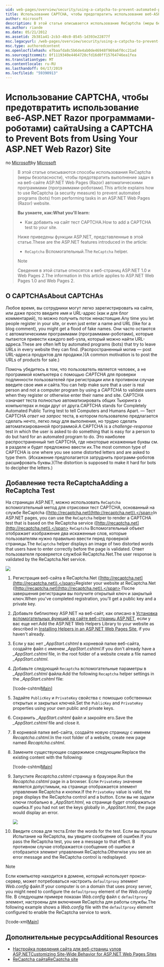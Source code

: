 ```yaml
---
uid: web-pages/overview/security/using-a-catpcha-to-prevent-automated-programs-bots-from-using-your-aspnet-web-site
title: Использование CAPTCHA, чтобы предотвратить использование веб-ASP.NET Razor программами-роботами) сайта | Документация Майкрософт
author: microsoft
description: В этой статье описывается использование ReCaptcha (меры безопасности), чтобы предотвратить выполнение задач в веб-страниц ASP.NET (Razor) автоматическими программами (программами-роботами) мы...
ms.author: riande
ms.date: 05/21/2012
ms.assetid: 2b381a41-2cb3-40c0-8545-1d393e22877f
msc.legacyurl: /web-pages/overview/security/using-a-catpcha-to-prevent-automated-programs-bots-from-using-your-aspnet-web-site
msc.type: authoredcontent
ms.openlocfilehash: e7baafda8c5b6de4ab0de46948f969a6f0cc21ad
ms.sourcegitcommit: 0f1119340e4464720cfd16d0ff15764746ea1fea
ms.translationtype: MT
ms.contentlocale: ru-RU
ms.lasthandoff: 04/17/2019
ms.locfileid: "59390913"
---
```

# <a name="using-a-captcha-to-prevent-bots-from-using-your-aspnet-web-razor-site"></a><span data-ttu-id="3ef03-103">Использование CAPTCHA, чтобы предотвратить использование веб-ASP.NET Razor программами-роботами) сайта</span><span class="sxs-lookup"><span data-stu-id="3ef03-103">Using a CAPTCHA to Prevent Bots from Using Your ASP.NET Web Razor) Site</span></span>

<span data-ttu-id="3ef03-104">по [Microsoft](https://github.com/microsoft)</span><span class="sxs-lookup"><span data-stu-id="3ef03-104">by [Microsoft](https://github.com/microsoft)</span></span>

> <span data-ttu-id="3ef03-105">В этой статье описываются способы использования ReCaptcha (меры безопасности), чтобы предотвратить выполнение задач в на веб-сайте ASP.NET Web Pages (Razor) автоматическими программами (программами-роботами).</span><span class="sxs-lookup"><span data-stu-id="3ef03-105">This article explains how to use ReCaptcha (a security measure) to prevent automated programs (bots) from performing tasks in an ASP.NET Web Pages (Razor) website.</span></span>
> 
> <span data-ttu-id="3ef03-106">**Вы узнаете, как:**</span><span class="sxs-lookup"><span data-stu-id="3ef03-106">**What you'll learn:**</span></span> 
> 
> - <span data-ttu-id="3ef03-107">Как добавить на сайт тест CAPTCHA.</span><span class="sxs-lookup"><span data-stu-id="3ef03-107">How to add a CAPTCHA test to your site.</span></span>
> 
> <span data-ttu-id="3ef03-108">Ниже приведены функции ASP.NET, представленные в этой статье.</span><span class="sxs-lookup"><span data-stu-id="3ef03-108">These are the ASP.NET features introduced in the article:</span></span>
> 
> - <span data-ttu-id="3ef03-109">`ReCaptcha` Вспомогательный.</span><span class="sxs-lookup"><span data-stu-id="3ef03-109">The `ReCaptcha` helper.</span></span>
> 
> > [!NOTE]
> > <span data-ttu-id="3ef03-110">Сведения в этой статье относятся к веб-страниц ASP.NET 1.0 и Web Pages 2.</span><span class="sxs-lookup"><span data-stu-id="3ef03-110">The information in this article applies to ASP.NET Web Pages 1.0 and Web Pages 2.</span></span>


## <a name="about-captchas"></a><span data-ttu-id="3ef03-111">О CAPTCHAs</span><span class="sxs-lookup"><span data-stu-id="3ef03-111">About CAPTCHAs</span></span>

<span data-ttu-id="3ef03-112">Любое время, вы сотрудники могут легко зарегистрировать на сайте, или даже просто введите имя и URL-адрес (как и для блог комментарий), то можно получить поток ненастоящие.</span><span class="sxs-lookup"><span data-stu-id="3ef03-112">Any time you let people register in your site, or even just enter a name and URL (like for a blog comment), you might get a flood of fake names.</span></span> <span data-ttu-id="3ef03-113">Они часто остаются с автоматическими программами (программами-роботами), которые пытаются привести каждого веб-узла, который можно найти URL-адреса.</span><span class="sxs-lookup"><span data-stu-id="3ef03-113">These are often left by automated programs (bots) that try to leave URLs in every website they can find.</span></span> <span data-ttu-id="3ef03-114">(Распространенный мотив — post URL-адреса продуктов для продажи.)</span><span class="sxs-lookup"><span data-stu-id="3ef03-114">(A common motivation is to post the URLs of products for sale.)</span></span>

<span data-ttu-id="3ef03-115">Помочь убедитесь в том, что пользователь является человек, а не программой компьютера с помощью *CAPTCHA* для проверки подлинности пользователей при регистрации или в противном случае введите свое имя и сайта.</span><span class="sxs-lookup"><span data-stu-id="3ef03-115">You can help make sure that a user is real person and not a computer program by using a *CAPTCHA* to validate users when they register or otherwise enter their name and site.</span></span> <span data-ttu-id="3ef03-116">CAPTCHA означает теста полностью автоматизировать общих Тьюринга о компьютерах и люди друг от друга.</span><span class="sxs-lookup"><span data-stu-id="3ef03-116">CAPTCHA stands for Completely Automated Public Turing test to tell Computers and Humans Apart.</span></span> <span data-ttu-id="3ef03-117">— Тест CAPTCHA *ответ на запрос* теста, в котором пользователю предлагается сделать нечто, легко лицу для выполнения, но трудно сделать автоматизированной программой.</span><span class="sxs-lookup"><span data-stu-id="3ef03-117">A CAPTCHA is a *challenge-response* test in which the user is asked to do something that is easy for a person to do but hard for an automated program to do.</span></span> <span data-ttu-id="3ef03-118">Это наиболее распространенный тип CAPTCHA, где некоторые искаженные буквы см. в разделе и будет предложено ввести их.</span><span class="sxs-lookup"><span data-stu-id="3ef03-118">The most common type of CAPTCHA is one where you see some distorted letters and are asked to type them.</span></span> <span data-ttu-id="3ef03-119">(Искажение предполагается затруднить программ-роботов расшифровать буквы.)</span><span class="sxs-lookup"><span data-stu-id="3ef03-119">(The distortion is supposed to make it hard for bots to decipher the letters.)</span></span>

## <a name="adding-a-recaptcha-test"></a><span data-ttu-id="3ef03-120">Добавление теста ReCaptcha</span><span class="sxs-lookup"><span data-stu-id="3ef03-120">Adding a ReCaptcha Test</span></span>

<span data-ttu-id="3ef03-121">На страницах ASP.NET, можно использовать `ReCaptcha` вспомогательный метод для отрисовки тест CAPTCHA, основанный на службе ReCaptcha ([http://recaptcha.net](http://recaptcha.net)).</span><span class="sxs-lookup"><span data-stu-id="3ef03-121">In ASP.NET pages, you can use the `ReCaptcha` helper to render a CAPTCHA test that is based on the ReCaptcha service ([http://recaptcha.net](http://recaptcha.net)).</span></span> <span data-ttu-id="3ef03-122">`ReCaptcha` Вспомогательный объект отображает изображение два искаженные слов, которые пользователям нужно правильно ввести перед проверкой страницы.</span><span class="sxs-lookup"><span data-stu-id="3ef03-122">The `ReCaptcha` helper displays an image of two distorted words that users have to enter correctly before the page is validated.</span></span> <span data-ttu-id="3ef03-123">Ответ пользователя проверяется службой ReCaptcha.Net.</span><span class="sxs-lookup"><span data-stu-id="3ef03-123">The user response is validated by the ReCaptcha.Net service.</span></span>

![](using-a-catpcha-to-prevent-automated-programs-bots-from-using-your-aspnet-web-site/_static/image1.jpg)

1. <span data-ttu-id="3ef03-124">Регистрация веб-сайта в ReCaptcha.Net ([http://recaptcha.net](http://recaptcha.net)).</span><span class="sxs-lookup"><span data-stu-id="3ef03-124">Register your website at ReCaptcha.Net ([http://recaptcha.net](http://recaptcha.net)).</span></span> <span data-ttu-id="3ef03-125">После завершения регистрации вы получите открытый ключ и закрытый ключ.</span><span class="sxs-lookup"><span data-stu-id="3ef03-125">When you've completed registration, you'll get a public key and a private key.</span></span>
2. <span data-ttu-id="3ef03-126">Добавьте библиотеку ASP.NET на веб-сайт, как описано в [Установка вспомогательных функций на сайте веб-страниц ASP.NET](https://go.microsoft.com/fwlink/?LinkId=252372), если у вас еще нет.</span><span class="sxs-lookup"><span data-stu-id="3ef03-126">Add the ASP.NET Web Helpers Library to your website as described in [Installing Helpers in an ASP.NET Web Pages Site](https://go.microsoft.com/fwlink/?LinkId=252372), if you haven't already.</span></span>
3. <span data-ttu-id="3ef03-127">Если у вас нет  *\_AppStart.cshtml* в корневой папке веб-сайта, создайте файл с именем  *\_AppStart.cshtml*.</span><span class="sxs-lookup"><span data-stu-id="3ef03-127">If you don't already have a *\_AppStart.cshtml* file, in the root folder of a website create a file named *\_AppStart.cshtml*.</span></span>
4. <span data-ttu-id="3ef03-128">Добавьте следующий `Recaptcha` вспомогательные параметры в  *\_AppStart.cshtml* файла:</span><span class="sxs-lookup"><span data-stu-id="3ef03-128">Add the following `Recaptcha` helper settings in the *\_AppStart.cshtml* file:</span></span> 

    [!code-cshtml[Main](using-a-catpcha-to-prevent-automated-programs-bots-from-using-your-aspnet-web-site/samples/sample1.cshtml?highlight=6-7)]
5. <span data-ttu-id="3ef03-129">Задайте `PublicKey` и `PrivateKey` свойства с помощью собственных открытых и закрытых ключей.</span><span class="sxs-lookup"><span data-stu-id="3ef03-129">Set the `PublicKey` and `PrivateKey` properties using your own public and private keys.</span></span>
6. <span data-ttu-id="3ef03-130">Сохранить  *\_AppStart.cshtml* файл и закройте его.</span><span class="sxs-lookup"><span data-stu-id="3ef03-130">Save the *\_AppStart.cshtml* file and close it.</span></span>
7. <span data-ttu-id="3ef03-131">В корневой папке веб-сайта, создайте новую страницу с именем *Recaptcha.cshtml*.</span><span class="sxs-lookup"><span data-stu-id="3ef03-131">In the root folder of a website, create new page named *Recaptcha.cshtml*.</span></span>
8. <span data-ttu-id="3ef03-132">Замените существующее содержимое следующим:</span><span class="sxs-lookup"><span data-stu-id="3ef03-132">Replace the existing content with the following:</span></span> 

    [!code-cshtml[Main](using-a-catpcha-to-prevent-automated-programs-bots-from-using-your-aspnet-web-site/samples/sample2.cshtml)]
9. <span data-ttu-id="3ef03-133">Запустите *Recaptcha.cshtml* страницу в браузере.</span><span class="sxs-lookup"><span data-stu-id="3ef03-133">Run the *Recaptcha.cshtml* page in a browser.</span></span> <span data-ttu-id="3ef03-134">Если `PrivateKey` значение является допустимым, на странице отображается элемент управления ReCaptcha и кнопки.</span><span class="sxs-lookup"><span data-stu-id="3ef03-134">If the `PrivateKey` value is valid, the page displays the ReCaptcha control and a button.</span></span> <span data-ttu-id="3ef03-135">Если вы не задали ключи глобально в  *\_AppStart.html*, на странице будет отображаться ошибка.</span><span class="sxs-lookup"><span data-stu-id="3ef03-135">If you had not set the keys globally in *\_AppStart.html*, the page would display an error.</span></span> 

    ![](using-a-catpcha-to-prevent-automated-programs-bots-from-using-your-aspnet-web-site/_static/image1.png)
10. <span data-ttu-id="3ef03-136">Введите слова для теста.</span><span class="sxs-lookup"><span data-stu-id="3ef03-136">Enter the words for the test.</span></span> <span data-ttu-id="3ef03-137">Если вы прошли Испытание на ReCaptcha, вы увидите сообщение об ошибке.</span><span class="sxs-lookup"><span data-stu-id="3ef03-137">If you pass the ReCaptcha test, you see a message to that effect.</span></span> <span data-ttu-id="3ef03-138">В противном случае отображается сообщение об ошибке и отобразится элемент управления ReCaptcha.</span><span class="sxs-lookup"><span data-stu-id="3ef03-138">Otherwise you see an error message and the ReCaptcha control is redisplayed.</span></span>

> [!NOTE]
> <span data-ttu-id="3ef03-139">Если компьютер находится в домене, который использует прокси-сервер, может потребоваться настроить `defaultproxy` элемент *Web.config* файл.</span><span class="sxs-lookup"><span data-stu-id="3ef03-139">If your computer is on a domain that uses proxy server, you might need to configure the `defaultproxy` element of the *Web.config* file.</span></span> <span data-ttu-id="3ef03-140">В следующем примере показан *Web.config* файл с `defaultproxy` элемент, настроены для включения ReCaptcha для работы службы.</span><span class="sxs-lookup"><span data-stu-id="3ef03-140">The following example shows a *Web.config* file with the `defaultproxy` element configured to enable the ReCaptcha service to work.</span></span>
> 
> [!code-xml[Main](using-a-catpcha-to-prevent-automated-programs-bots-from-using-your-aspnet-web-site/samples/sample3.xml)]


<a id="Additional_Resources"></a>
## <a name="additional-resources"></a><span data-ttu-id="3ef03-141">Дополнительные ресурсы</span><span class="sxs-lookup"><span data-stu-id="3ef03-141">Additional Resources</span></span>


- [<span data-ttu-id="3ef03-142">Настройка поведения сайта для веб-страниц узлов ASP.NET</span><span class="sxs-lookup"><span data-stu-id="3ef03-142">Customizing Site-Wide Behavior for ASP.NET Web Pages Sites</span></span>](https://go.microsoft.com/fwlink/?LinkId=202906)
- [<span data-ttu-id="3ef03-143">ReCaptcha сайта</span><span class="sxs-lookup"><span data-stu-id="3ef03-143">ReCaptcha site</span></span>](https://www.google.com/recaptcha)
